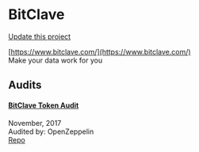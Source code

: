 
# BitClave

[Update this project](https://github.com/ConsenSys/blockchainSecurityDB/edit/master/projects/bitclave.json)
  
[https://www.bitclave.com/](https://www.bitclave.com/)<br>
Make your data work for you


## Audits



#### [BitClave Token Audit](https://blog.openzeppelin.com/bitclave-token-audit-570b0c664eb0/)

November, 2017<br>
Audited by: OpenZeppelin<br>
[Repo](https://github.com/bitclave/crowdsale/tree/057357fecbcc00c9a6cf96831d71d94fb7a13f03/contracts)<br>
      

  



